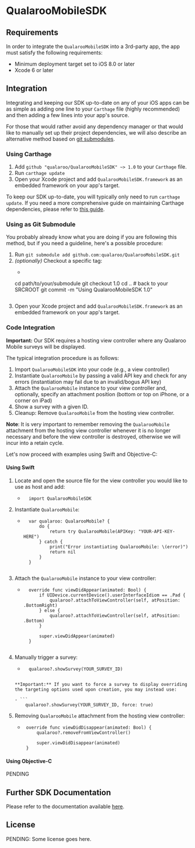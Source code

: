 # QualarooMobileSDK

## Requirements

In order to integrate the `QualarooMobileSDK` into a 3rd-party app, the app must satisfy the following requirements:

- Minimum deployment target set to iOS 8.0 or later
- Xcode 6 or later

## Integration

Integrating and keeping our SDK up-to-date on any of your iOS apps can be as simple as adding one line to your `Carthage` file (highly recommended) and then adding a few lines into your app's source.

For those that would rather avoid any dependency manager or that would like to manually set up their project dependencies, we will also describe an alternative method based on [git submodules](https://git-scm.com/docs/git-submodule).

### Using Carthage

1. Add `github "qualaroo/QualarooMobileSDK" ~> 1.0` to your `Carthage` file.
2. Run `carthage update`
3. Open your Xcode project and add `QualarooMobileSDK.framework` as an embedded framework on your app's target.

To keep our SDK up-to-date, you will typically only need to run `carthage update`. If you need a more comprehensive guide on maintaining Carthage dependencies, please refer to [this guide](https://github.com/Carthage/Carthage/blob/master/Documentation/Artifacts.md#cartfile).


### Using as Git Submodule

You probably already know what you are doing if you are following this method, but if you need a guideline, here's a possible procedure:

1. Run `git submodule add github.com:qualaroo/QualarooMobileSDK.git`
2. *(optionally)* Checkout a specific tag:
	- ```
	cd path/to/your/submodule
	git checkout 1.0
	cd .. # back to your SRCROOT
	git commit -m "Using QualarooMobileSDK 1.0"
	```
3. Open your Xcode project and add `QualarooMobileSDK.framework` as an embedded framework on your app's target.

### Code Integration

**Important:** Our SDK requires a hosting view controller where any Qualaroo Mobile surveys will be displayed.

The typical integration procedure is as follows:

1. Import `QualarooMobileSDK` into your code (e.g., a view controller)
2. Instantiate `QualarooMobile` by passing a valid API key and check for any errors (instantiation may fail due to an invalid/bogus API key)
3. Attach the `QualarooMobile` instance to your view controller and, optionally, specify an attachment position (bottom or top on iPhone, or a corner on iPad)
4. Show a survey with a given ID.
5. Cleanup: Remove `QualarooMobile` from the hosting view controller.

**Note**: It is very important to remember removing the `QualarooMobile` attachment from the hosting view controller whenever it is no longer necessary and before the view controller is destroyed, otherwise we will incur into a retain cycle.

Let's now proceed with examples using Swift and Objective-C:

#### Using Swift

1. Locate and open the source file for the view controller you would like to use as host and add: 
    - ```
    	import QualarooMobileSDK
      ```
2. Instantiate `QualarooMobile`:
	- ```
    	var qualaroo: QualarooMobile? {
        	do {
	            return try QualarooMobile(APIKey: "YOUR-API-KEY-HERE")
	        } catch {
	            print("Error instantiating QualarooMobile: \(error)")
	            return nil
	        }
	    }
	```
3. Attach the `QualarooMobile` instance to your view controller:
    - ```
        override func viewDidAppear(animated: Bool) {
        	if UIDevice.currentDevice().userInterfaceIdiom == .Pad {
            	qualaroo?.attachToViewController(self, atPosition: .BottomRight)
	        } else {
    	        qualaroo?.attachToViewController(self, atPosition: .Bottom)
        	}

	        super.viewDidAppear(animated)
    	}
    ```
 4. Manually trigger a survey:
     - ```
    	 qualaroo?.showSurvey(YOUR_SURVEY_ID)
     ```
     
     **Important:** If you want to force a survey to display overriding the targeting options used upon creation, you may instead use:
     
     - ```
	     qualaroo?.showSurvey(YOUR_SURVEY_ID, force: true)
     ```
  5. Removing `QualarooMobile` attachment from the hosting view controller:
     - ```
        override func viewDidDisappear(animated: Bool) {
        	qualaroo?.removeFromViewController()
        	
    	    super.viewDidDisappear(animated)
        }
       ```
     
#### Using Objective-C

PENDING

## Further SDK Documentation

Please refer to the documentation available [here](https://somelink).

## License

PENDING: Some license goes here.
